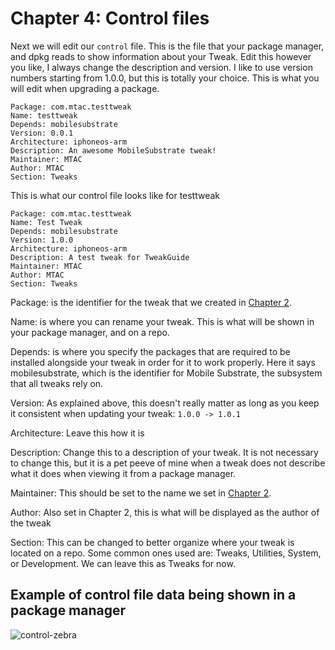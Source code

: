 # Chapter 4: Control files

Next we will edit our ```control``` file. This is the file that your package manager, and dpkg reads to show information about your Tweak. Edit this however you like, I always change the description and version. I like to use version numbers starting from 1.0.0, but this is totally your choice. This is what you will edit when upgrading a package.

```
Package: com.mtac.testtweak
Name: testtweak
Depends: mobilesubstrate
Version: 0.0.1
Architecture: iphoneos-arm
Description: An awesome MobileSubstrate tweak!
Maintainer: MTAC
Author: MTAC
Section: Tweaks
```

This is what our control file looks like for testtweak

```
Package: com.mtac.testtweak
Name: Test Tweak
Depends: mobilesubstrate
Version: 1.0.0
Architecture: iphoneos-arm
Description: A test tweak for TweakGuide
Maintainer: MTAC
Author: MTAC
Section: Tweaks
```

Package: is the identifier for the tweak that we created in [Chapter 2](https://github.com/MTACS/TweakGuide/blob/master/chapters/2.md). 

Name: is where you can rename your tweak. This is what will be shown in your package manager, and on a repo.

Depends: is where you specify the packages that are required to be installed alongside your tweak in order for it to work properly. Here it says mobilesubstrate, which is the identifier for Mobile Substrate, the subsystem that all tweaks rely on.

Version: As explained above, this doesn't really matter as long as you keep it consistent when updating your tweak: ```1.0.0 -> 1.0.1```

Architecture: Leave this how it is

Description: Change this to a description of your tweak. It is not necessary to change this, but it is a pet peeve of mine when a tweak does not describe what it does when viewing it from a package manager.

Maintainer: This should be set to the name we set in [Chapter 2](https://github.com/MTACS/TweakGuide/blob/master/chapters/2.md).

Author: Also set in Chapter 2, this is what will be displayed as the author of the tweak

Section: This can be changed to better organize where your tweak is located on a repo. Some common ones used are: Tweaks, Utilities, System, or Development. We can leave this as Tweaks for now.

## Example of control file data being shown in a package manager

![control-zebra](https://github.com/MTACS/TweakGuide/blob/master/images/control-zebra.png)

